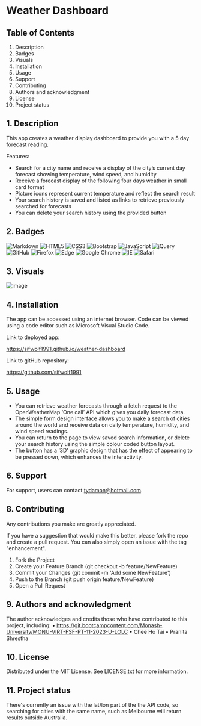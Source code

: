# Weather Dashboard


## Table of Contents

1. Description
2. Badges
3. Visuals
4. Installation
5. Usage
6. Support
7. Contributing 
8. Authors and acknowledgment
9. License
10. Project status

## 1. Description

This app creates a weather display dashboard to provide you with a 5 day forecast reading.

Features:

-	Search for a city name and receive a display of the city’s current day forecast showing temperature, wind speed, and humidity
-	Receive a forecast display of the following four days weather in small card format
-	Picture icons represent current temperature and reflect the search result
-	Your search history is saved and listed as links to retrieve previously searched for forecasts
-	You can delete your search history using the provided button

## 2. Badges

![Markdown](https://img.shields.io/badge/markdown-%23000000.svg?style=for-the-badge&logo=markdown&logoColor=white)
![HTML5](https://img.shields.io/badge/html5-%23E34F26.svg?style=for-the-badge&logo=html5&logoColor=white)
![CSS3](https://img.shields.io/badge/css3-%231572B6.svg?style=for-the-badge&logo=css3&logoColor=white)
![Bootstrap](https://img.shields.io/badge/bootstrap-%238511FA.svg?style=for-the-badge&logo=bootstrap&logoColor=white)
![JavaScript](https://img.shields.io/badge/javascript-%23323330.svg?style=for-the-badge&logo=javascript&logoColor=%23F7DF1E)
![jQuery](https://img.shields.io/badge/jquery-%230769AD.svg?style=for-the-badge&logo=jquery&logoColor=white)
![GitHub](https://img.shields.io/badge/github-%23121011.svg?style=for-the-badge&logo=github&logoColor=white)
![Firefox](https://img.shields.io/badge/Firefox-FF7139?style=for-the-badge&logo=Firefox-Browser&logoColor=white)
![Edge](https://img.shields.io/badge/Edge-0078D7?style=for-the-badge&logo=Microsoft-edge&logoColor=white)
![Google Chrome](https://img.shields.io/badge/Google%20Chrome-4285F4?style=for-the-badge&logo=GoogleChrome&logoColor=white)
![IE](https://img.shields.io/badge/Internet%20Explorer-0076D6?style=for-the-badge&logo=Internet%20Explorer&logoColor=white)
![Safari](https://img.shields.io/badge/Safari-000000?style=for-the-badge&logo=Safari&logoColor=white)

## 3. Visuals

![image](https://github.com/sifwolf1991/workday-scheduler/assets/139626561/139dbd12-e9ca-42e7-a61e-c6a99473a569)


## 4. Installation

The app can be accessed using an internet browser. Code can be viewed using a code editor such as Microsoft Visual Studio Code.

Link to deployed app:

https://sifwolf1991.github.io/weather-dashboard

Link to gitHub repository:

https://github.com/sifwolf1991


## 5. Usage

-	You can retrieve weather forecasts through a fetch request to the OpenWeatherMap ‘One call’ API which gives you daily forecast data.
-	The simple form design interface allows you to make a search of cities around the world and receive data on daily temperature, humidity, and wind speed readings.
-	You can return to the page to view saved search information, or delete your search history using the simple colour coded button layout.
-	The button has a ‘3D’ graphic design that has the effect of appearing to be pressed down, which enhances the interactivity.

## 6. Support

For support, users can contact tydamon@hotmail.com.


## 8. Contributing

Any contributions you make are greatly appreciated.

If you have a suggestion that would make this better, please fork the repo and create a pull request. You can also simply open an issue with the tag "enhancement". 
1.	Fork the Project
2.	Create your Feature Branch (git checkout -b feature/NewFeature)
3.	Commit your Changes (git commit -m 'Add some NewFeature')
4.	Push to the Branch (git push origin feature/NewFeature)
5.	Open a Pull Request


## 9. Authors and acknowledgment

The author acknowledges and credits those who have contributed to this project, including:
•	https://git.bootcampcontent.com/Monash-University/MONU-VIRT-FSF-PT-11-2023-U-LOLC
•	Chee Ho Tai
•	Pranita Shrestha

## 10. License

Distributed under the MIT License. See LICENSE.txt for more information.

## 11. Project status

There's currently an issue with the lat/lon part of the the API code, so searching for cities with the same name, such as Melbourne will return results outside Australia.
